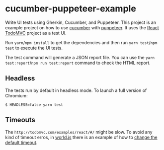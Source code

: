 # cucumber-puppeteer-example

Write UI tests using Gherkin, Cucumber, and Puppeteer. This project is an example project on how to use [cucumber](https://github.com/cucumber/cucumber-js) with [puppeteer](https://github.com/GoogleChrome/puppeteer). It uses the [React TodoMVC](http://todomvc.com/examples/react/#/) project as a test UI.

Run `yarn`/`npm install` to get the dependencies and then run `yarn test`/`npm test` to execute the UI tests.

The test command will generate a JSON report file. You can use the `yarn test:report`/`npm run test:report` command to check the HTML report.

## Headless

The tests run by default in headless mode. To launch a full version of Chromium:

```
$ HEADLESS=false yarn test
```

## Timeouts

The `http://todomvc.com/examples/react/#/` might be slow. To avoid any kind of timeout erros, in [world.js](./features/support/world.js) there is an example of how to [change the default timeout](https://github.com/cucumber/cucumber-js/blob/master/docs/support_files/timeouts.md#timeouts).
